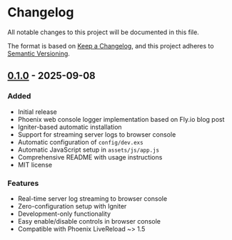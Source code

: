 # Changelog

All notable changes to this project will be documented in this file.

The format is based on [Keep a Changelog](https://keepachangelog.com/en/1.0.0/),
and this project adheres to [Semantic Versioning](https://semver.org/spec/v2.0.0.html).

## [0.1.0] - 2025-09-08

### Added
- Initial release
- Phoenix web console logger implementation based on Fly.io blog post
- Igniter-based automatic installation
- Support for streaming server logs to browser console
- Automatic configuration of `config/dev.exs`
- Automatic JavaScript setup in `assets/js/app.js`
- Comprehensive README with usage instructions
- MIT license

### Features
- Real-time server log streaming to browser console
- Zero-configuration setup with Igniter
- Development-only functionality
- Easy enable/disable controls in browser console
- Compatible with Phoenix LiveReload ~> 1.5

[0.1.0]: https://github.com/yourusername/phoenix_web_console/releases/tag/v0.1.0